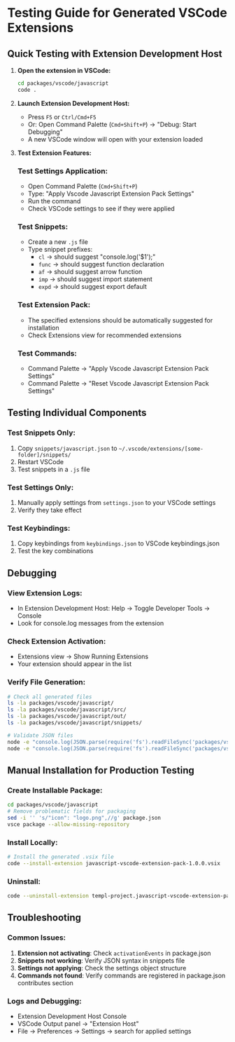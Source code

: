 # Testing Guide for Generated VSCode Extensions

## Quick Testing with Extension Development Host

1. **Open the extension in VSCode:**

   ```bash
   cd packages/vscode/javascript
   code .
   ```

2. **Launch Extension Development Host:**
   - Press `F5` or `Ctrl/Cmd+F5`
   - Or: Open Command Palette (`Cmd+Shift+P`) → "Debug: Start Debugging"
   - A new VSCode window will open with your extension loaded

3. **Test Extension Features:**

   ### Test Settings Application:
   - Open Command Palette (`Cmd+Shift+P`)
   - Type: "Apply Vscode Javascript Extension Pack Settings"
   - Run the command
   - Check VSCode settings to see if they were applied

   ### Test Snippets:
   - Create a new `.js` file
   - Type snippet prefixes:
     - `cl` → should suggest "console.log('$1');"
     - `func` → should suggest function declaration
     - `af` → should suggest arrow function
     - `imp` → should suggest import statement
     - `expd` → should suggest export default

   ### Test Extension Pack:
   - The specified extensions should be automatically suggested for installation
   - Check Extensions view for recommended extensions

   ### Test Commands:
   - Command Palette → "Apply Vscode Javascript Extension Pack Settings"
   - Command Palette → "Reset Vscode Javascript Extension Pack Settings"

## Testing Individual Components

### Test Snippets Only:

1. Copy `snippets/javascript.json` to `~/.vscode/extensions/[some-folder]/snippets/`
2. Restart VSCode
3. Test snippets in a `.js` file

### Test Settings Only:

1. Manually apply settings from `settings.json` to your VSCode settings
2. Verify they take effect

### Test Keybindings:

1. Copy keybindings from `keybindings.json` to VSCode keybindings.json
2. Test the key combinations

## Debugging

### View Extension Logs:

- In Extension Development Host: Help → Toggle Developer Tools → Console
- Look for console.log messages from the extension

### Check Extension Activation:

- Extensions view → Show Running Extensions
- Your extension should appear in the list

### Verify File Generation:

```bash
# Check all generated files
ls -la packages/vscode/javascript/
ls -la packages/vscode/javascript/src/
ls -la packages/vscode/javascript/out/
ls -la packages/vscode/javascript/snippets/

# Validate JSON files
node -e "console.log(JSON.parse(require('fs').readFileSync('packages/vscode/javascript/package.json')))"
node -e "console.log(JSON.parse(require('fs').readFileSync('packages/vscode/javascript/snippets/javascript.json')))"
```

## Manual Installation for Production Testing

### Create Installable Package:

```bash
cd packages/vscode/javascript
# Remove problematic fields for packaging
sed -i '' 's/"icon": "logo.png",//g' package.json
vsce package --allow-missing-repository
```

### Install Locally:

```bash
# Install the generated .vsix file
code --install-extension javascript-vscode-extension-pack-1.0.0.vsix
```

### Uninstall:

```bash
code --uninstall-extension templ-project.javascript-vscode-extension-pack
```

## Troubleshooting

### Common Issues:

1. **Extension not activating**: Check `activationEvents` in package.json
2. **Snippets not working**: Verify JSON syntax in snippets file
3. **Settings not applying**: Check the settings object structure
4. **Commands not found**: Verify commands are registered in package.json contributes section

### Logs and Debugging:

- Extension Development Host Console
- VSCode Output panel → "Extension Host"
- File → Preferences → Settings → search for applied settings
